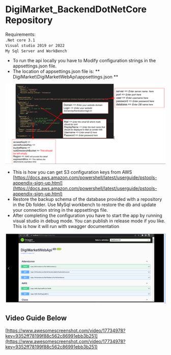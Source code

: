# DigiMarket_BackendDotNetCore Repository
Requirements:  
   `.Net core 3.1`  
    `Visual studio 2019 or 2022`  
    `My Sql Server and WorkBench`  

   * To run the api locally you have to Modify configuration strings in the appsettings.json file.
   * The location of appsettings.json file is: ** DigiMarket\DigiMarketWebApi\appsettings.json **  

![Alt text](./BackendImage/1page.PNG)  


   * This is how you can get S3 configuration keys from AWS   
   [https://docs.aws.amazon.com/powershell/latest/userguide/pstools-appendix-sign-up.html](https://docs.aws.amazon.com/powershell/latest/userguide/pstools-appendix-sign-up.html) 
   *  Restore the backup schema of the database provided with a repository in the Db folder. Use MySql workbench to restore the db and update your connection string in the appsettings file.  
   *  After completing the configuration you have to start the app by running visual studio in debug mode. You can publish in release mode if you like.  
   This is how it will run with swagger documentation  

![Alt text](./BackendImage/2page.PNG)  

   ## Video Guide Below  
   [https://www.awesomescreenshot.com/video/17734978?key=9352ff78199f88c562c86991ebb3b251](https://www.awesomescreenshot.com/video/17734978?key=9352ff78199f88c562c86991ebb3b251)

